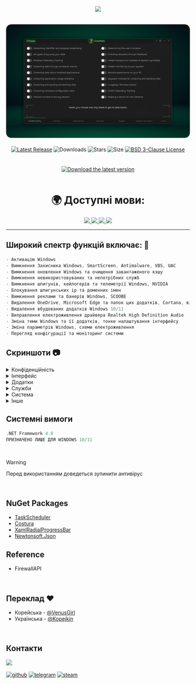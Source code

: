 <div align="center">
<img  src="https://github.com/user-attachments/assets/e63d303a-2d07-4882-8a68-cb43ebbbe7df"/><br/><br/> 

<img src="https://github.com/Greedeks/GTweak/blob/main/.github/Preview.gif"/><br/>

<div align="center" style="margin: 20px 0; text-align: center;">
 
[![Latest Release](https://img.shields.io/github/v/release/Greedeks/GTweak?style=for-the-badge&color=16BD72)](https://github.com/Greedeks/GTweak/releases/latest)
![Downloads](https://img.shields.io/github/downloads/Greedeks/GTweak/total.svg?style=for-the-badge&color=%231EB1D2)
![Stars](https://img.shields.io/github/stars/greedeks/gtweak?style=for-the-badge&color=16BD72)
![Size](https://img.shields.io/github/repo-size/greedeks/gtweak?style=for-the-badge&color=%231EB1D2)
[![BSD 3-Clause License](https://img.shields.io/badge/License-BSD%203--Clause-yellow.svg?style=for-the-badge&color=16BD72)](https://github.com/Greedeks/GTweak/blob/main/LICENSE)

</div>

<br/><a href="https://github.com/Greedeks/GTweak/releases/latest/download/gtweak.exe"><img src="https://github.com/user-attachments/assets/0c2f2947-6d63-46b3-9933-8e72a8b45ed3" width="260" height="68" alt="Download the latest version"></a><br/><br/>

<!-- language --> 
<div align="center">
  <h1>🌍 Доступні мови:</h1>
  <a href="https://github.com/Greedeks/GTweak/blob/main/README.md">
    <img src="https://hatscripts.github.io/circle-flags/flags/us.svg" width="40">
  </a>
  <a href="https://github.com/Greedeks/GTweak/blob/main/README-ko.md">
    <img src="https://hatscripts.github.io/circle-flags/flags/kr.svg" width="40">
  </a>
  <a href="https://github.com/Greedeks/GTweak/blob/main/README-ru.md">
    <img src="https://hatscripts.github.io/circle-flags/flags/ru.svg" width="40">
  </a>
  <a href="https://github.com/Greedeks/GTweak/blob/main/README-uk.md">
    <img src="https://hatscripts.github.io/circle-flags/flags/ua.svg" width="40">
  </a>
</div>
</div>

---
<h2> Широкий спектр функцій включає: 🔩</h2>

```c#
- Активацію Windows
- Вимкнення Захисника Windows, SmartScreen, Antimalware, VBS, UAC 
- Вимкнення оновлення Windows та очищення завантаженого кэшу
- Вимкнення невикористовуваних та непотрібних служб 
- Вимкнення шпигунів, кейлогерів та телеметрії Windows, NVIDIA
- Блокування шпигунських ip та доменних імен
- Вимкнення реклами та банерів Windows, SCOOBE
- Видалення OneDrive, Microsoft Edge та папок цих додатків, Cortana, віджетів
- Видалення вбудованих додатків Windows 10/11
- Виправлення електроживлення драйвера Realtek High Definition Audio
- Зміна теми Windows та її додатків, тонке налаштування інтерфейсу
- Зміна параметрів Windows, схеми електроживлення
- Перегляд конфігурації та моніторинг системи
```


<h2> Скриншоти 📷</h2>
<details>
  <summary> Конфіденційність </summary>
  <img src="https://github.com/Greedeks/GTweak/blob/main/.github/uk/Confidentiality.png"/>
</details>
<details>
  <summary> Інтерфейс </summary>
  <img src="https://github.com/Greedeks/GTweak/blob/main/.github/uk/Interface.png"/>
</details>
<details>
  <summary> Додатки </summary>
  <img src="https://github.com/Greedeks/GTweak/blob/main/.github/uk/Applications.png"/>
</details>
<details>
  <summary> Служби </summary>
  <img src="https://github.com/Greedeks/GTweak/blob/main/.github/uk/Services.png"/>
</details>
<details>
  <summary> Система </summary>
  <img src="https://github.com/Greedeks/GTweak/blob/main/.github/uk/System.png"/>
</details>
<details>
  <summary> Інше </summary>
  <img src="https://github.com/Greedeks/GTweak/blob/main/.github/uk/More.png"/>
</details>


<h2> Системні вимоги</h2>

```c++
.NET Framework 4.8
ПРИЗНАЧЕНО ЛИШЕ ДЛЯ WINDOWS 10/11
```
</br>

> [!WARNING]  
> Перед використанням доведеться зупинити антивірус

</br>

## NuGet Packages
- [TaskScheduler](https://www.nuget.org/packages/TaskScheduler/)
- [Costura](https://github.com/Fody/Costura)
- [XamlRadialProgressBar](https://www.nuget.org/packages/XamlRadialProgressBar)
- [Newtonsoft.Json](https://www.nuget.org/packages/Newtonsoft.Json/13.0.2-beta1)

## Reference
- FirewallAPI

</br>

## Переклад ❤️ 
- Корейська - [@VenusGirl](https://github.com/VenusGirl)
- Українська - [@Kopejkin](https://github.com/Kopejkin)

</br>

## Контакти
<img src="https://avatars.githubusercontent.com/u/82948926?s=400&u=66ddd72b29af1ac8b262281b183da6d191c5a71d&v=4" width="100px;"/>

[![github](https://img.shields.io/badge/Github-gray?style=for-the-badge&logo=github&logoColor=white)](https://github.com/Greedeks)
[![telegram](https://img.shields.io/badge/Telegram-1DA1F2?style=for-the-badge&logo=telegram&logoColor=white)](https://t.me/Greedeks)
[![steam](https://img.shields.io/badge/STEAM-042430?style=for-the-badge&logo=steam&logoColor=white)](https://steamcommunity.com/id/greedeks/)
